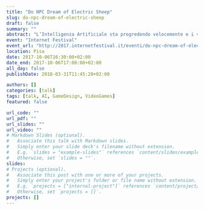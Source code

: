 ```yaml
---
title: "Do NPC Dream of Electric Sheep"
slug: do-npc-dream-of-electric-sheep
draft: false
summary: ""
abstract: "L’Intelligenza Artificiale sta progredendo velocemente e i videogiochi sono un ottimo contesto dove metterla in gioco. Una panoramica sull’uso di vari tipi di Intelligenza Artificiale nei videogiochi: dai comportamenti dei NPC alla generazione procedurale, dal bilanciamento dinamico alla narrativa interattiva. Infine un’anticipazione sugli scenari futuri."
event: "Internet Festival"
event_url: "http://2017.internetfestival.it/eventi/do-npc-dream-of-electric-sheep/"
location: Pisa
date: 2017-10-06T16:30:00+02:00
date_end: 2017-10-06T17:00:00+02:00
all_day: false
publishDate: 2018-03-31T11:45:20+02:00

authors: []
categories: [talk]
tags: [talk, AI, GameDesign, VideoGames]
featured: false

url_code: ""
url_pdf: ""
url_slides: ""
url_video: ""
# Markdown Slides (optional).
#   Associate this talk with Markdown slides.
#   Simply enter your slide deck's filename without extension.
#   E.g. `slides = "example-slides"` references `content/slides/example-slides.md`.
#   Otherwise, set `slides = ""`.
slides: 
# Projects (optional).
#   Associate this post with one or more of your projects.
#   Simply enter your project's folder or file name without extension.
#   E.g. `projects = ["internal-project"]` references `content/project/deep-learning/index.md`.
#   Otherwise, set `projects = []`.
projects: []
---
```


